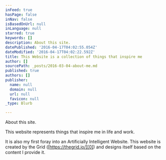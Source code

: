 ```yaml
---
inFeed: true
hasPage: false
inNav: false
isBasedOnUrl: null
inLanguage: null
starred: true
keywords: []
description: About this site.
datePublished: '2016-04-17T04:02:55.054Z'
dateModified: '2016-04-17T04:02:22.592Z'
title: This Website is a collection of things that inspire me
author: []
sourcePath: _posts/2016-03-04-about-me.md
published: true
authors: []
publisher:
  name: null
  domain: null
  url: null
  favicon: null
_type: Blurb

---
```

About this site.

This website represents things that inspire me in life and work.

It is also my first foray into an Artificially Intelligent Website.  This website is created by the Grid ([https://thegrid.io/][0]) and designs itself based on the content I provide it.

[0]: https://thegrid.io/